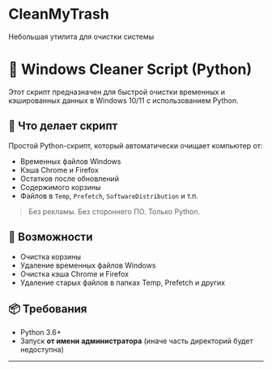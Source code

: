 # CleanMyTrash
Небольшая утилита для очистки системы

# 🧹 Windows Cleaner Script (Python)

Этот скрипт предназначен для быстрой очистки временных и кэшированных данных в Windows 10/11 с использованием Python.

## 🚀 Что делает скрипт

Простой Python-скрипт, который автоматически очищает компьютер от:

- Временных файлов Windows
- Кэша Chrome и Firefox
- Остатков после обновлений
- Содержимого корзины
- Файлов в `Temp`, `Prefetch`, `SoftwareDistribution` и т.п.

> Без рекламы. Без стороннего ПО. Только Python.

 ## 📌 Возможности

- Очистка корзины
- Удаление временных файлов Windows
- Очистка кэша Chrome и Firefox
- Удаление старых файлов в папках Temp, Prefetch и других

## 📦 Требования

- Python 3.6+
- Запуск **от имени администратора** (иначе часть директорий будет недоступна)

---
